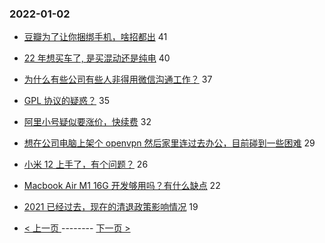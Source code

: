 ### 2022-01-02 
- [豆瓣为了让你捆绑手机，啥招都出](https://www.v2ex.com/t/825704) 41
- [22 年想买车了, 是买混动还是纯电](https://www.v2ex.com/t/825745) 40
- [为什么有些公司有些人非得用微信沟通工作？](https://www.v2ex.com/t/825734) 37
- [GPL 协议的疑惑？](https://www.v2ex.com/t/825728) 35
- [阿里小号疑似要涨价，快续费](https://www.v2ex.com/t/825721) 32
- [想在公司电脑上架个 openvpn 然后家里连过去办公，目前碰到一些困难](https://www.v2ex.com/t/825806) 29
- [小米 12 上手了，有个问题？](https://www.v2ex.com/t/825795) 26
- [Macbook Air M1 16G 开发够用吗？有什么缺点](https://www.v2ex.com/t/825789) 22
- [2021 已经过去，现在的清退政策影响情况](https://www.v2ex.com/t/825688) 19 

- [ < 上一页 ](https://github.com/able8/v2ex-hot-record/blob/master/2022-01-01.md) -------- [ 下一页 > ](https://github.com/able8/v2ex-hot-record/blob/master/2022-01-03.md)
